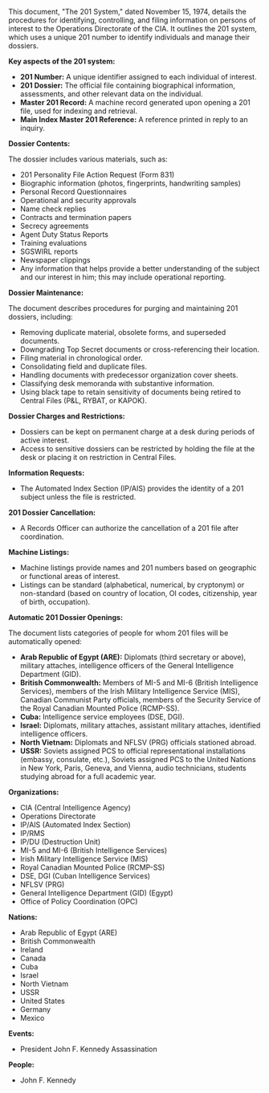 This document, "The 201 System," dated November 15, 1974, details the procedures for identifying, controlling, and filing information on persons of interest to the Operations Directorate of the CIA. It outlines the 201 system, which uses a unique 201 number to identify individuals and manage their dossiers.

**Key aspects of the 201 system:**

*   **201 Number:** A unique identifier assigned to each individual of interest.
*   **201 Dossier:** The official file containing biographical information, assessments, and other relevant data on the individual.
*   **Master 201 Record:** A machine record generated upon opening a 201 file, used for indexing and retrieval.
*   **Main Index Master 201 Reference:** A reference printed in reply to an inquiry.

**Dossier Contents:**

The dossier includes various materials, such as:

*   201 Personality File Action Request (Form 831)
*   Biographic information (photos, fingerprints, handwriting samples)
*   Personal Record Questionnaires
*   Operational and security approvals
*   Name check replies
*   Contracts and termination papers
*   Secrecy agreements
*   Agent Duty Status Reports
*   Training evaluations
*   SGSWIRL reports
*   Newspaper clippings
*   Any information that helps provide a better understanding of the subject and our interest in him; this may include operational reporting.

**Dossier Maintenance:**

The document describes procedures for purging and maintaining 201 dossiers, including:

*   Removing duplicate material, obsolete forms, and superseded documents.
*   Downgrading Top Secret documents or cross-referencing their location.
*   Filing material in chronological order.
*   Consolidating field and duplicate files.
*   Handling documents with predecessor organization cover sheets.
*   Classifying desk memoranda with substantive information.
*   Using black tape to retain sensitivity of documents being retired to Central Files (P&L, RYBAT, or KAPOK).

**Dossier Charges and Restrictions:**

*   Dossiers can be kept on permanent charge at a desk during periods of active interest.
*   Access to sensitive dossiers can be restricted by holding the file at the desk or placing it on restriction in Central Files.

**Information Requests:**

*   The Automated Index Section (IP/AIS) provides the identity of a 201 subject unless the file is restricted.

**201 Dossier Cancellation:**

*   A Records Officer can authorize the cancellation of a 201 file after coordination.

**Machine Listings:**

*   Machine listings provide names and 201 numbers based on geographic or functional areas of interest.
*   Listings can be standard (alphabetical, numerical, by cryptonym) or non-standard (based on country of location, OI codes, citizenship, year of birth, occupation).

**Automatic 201 Dossier Openings:**

The document lists categories of people for whom 201 files will be automatically opened:

*   **Arab Republic of Egypt (ARE):** Diplomats (third secretary or above), military attaches, intelligence officers of the General Intelligence Department (GID).
*   **British Commonwealth:** Members of MI-5 and MI-6 (British Intelligence Services), members of the Irish Military Intelligence Service (MIS), Canadian Communist Party officials, members of the Security Service of the Royal Canadian Mounted Police (RCMP-SS).
*   **Cuba:** Intelligence service employees (DSE, DGI).
*   **Israel:** Diplomats, military attaches, assistant military attaches, identified intelligence officers.
*   **North Vietnam:** Diplomats and NFLSV (PRG) officials stationed abroad.
*   **USSR:** Soviets assigned PCS to official representational installations (embassy, consulate, etc.), Soviets assigned PCS to the United Nations in New York, Paris, Geneva, and Vienna, audio technicians, students studying abroad for a full academic year.

**Organizations:**

*   CIA (Central Intelligence Agency)
*   Operations Directorate
*   IP/AIS (Automated Index Section)
*   IP/RMS
*   IP/DU (Destruction Unit)
*   MI-5 and MI-6 (British Intelligence Services)
*   Irish Military Intelligence Service (MIS)
*   Royal Canadian Mounted Police (RCMP-SS)
*   DSE, DGI (Cuban Intelligence Services)
*   NFLSV (PRG)
*   General Intelligence Department (GID) (Egypt)
*   Office of Policy Coordination (OPC)

**Nations:**

*   Arab Republic of Egypt (ARE)
*   British Commonwealth
*   Ireland
*   Canada
*   Cuba
*   Israel
*   North Vietnam
*   USSR
*   United States
*   Germany
*   Mexico

**Events:**

*   President John F. Kennedy Assassination

**People:**

*   John F. Kennedy
